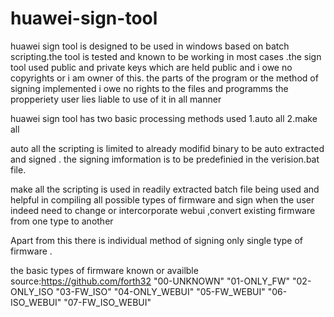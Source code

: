 # huawei-sign-tool
huawei sign tool is designed to be used in windows based on batch scripting.the tool is tested and known to be working in most cases .the sign tool used public and private keys which are held public and i owe no copyrights or i am owner of this.
the parts of the program or the method of signing implemented i owe no rights to the files and programms 
the propperiety user lies liable to use of it in all manner

huawei sign tool has two basic processing methods used 
1.auto all
2.make all

auto all
  the scripting is limited to already modifid binary to be auto extracted and signed . the signing imformation is to be predefinied 
  in the verision.bat file.
 
 make all 
  the scripting is used in readily extracted batch file being used and helpful in compiling all possible types of firmware and sign   when the user indeed need to change or intercorporate webui ,convert existing firmware from one type to another
 
 Apart from this there is individual method of signing only single type of firmware .
 
 the basic types of firmware known or availble source:https://github.com/forth32
  "00-UNKNOWN"
  "01-ONLY_FW"
  "02-ONLY_ISO
  "03-FW_ISO"
  "04-ONLY_WEBUI"
  "05-FW_WEBUI"
  "06-ISO_WEBUI"
  "07-FW_ISO_WEBUI"
